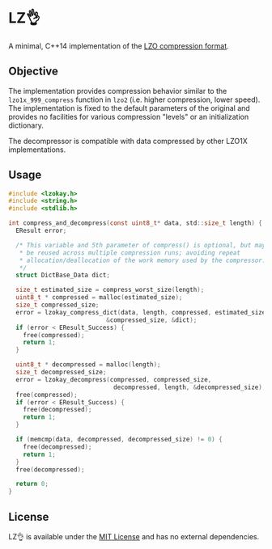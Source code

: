 LZ👌
===

A minimal, C++14 implementation of the
[LZO compression format](http://www.oberhumer.com/opensource/lzo/).

Objective
---------

The implementation provides compression behavior similar to the
`lzo1x_999_compress` function in `lzo2` (i.e. higher compression, lower speed).
The implementation is fixed to the default parameters of the original and
provides no facilities for various compression "levels" or an initialization
dictionary.

The decompressor is compatible with data compressed by other LZO1X
implementations.

Usage
-----

```c
#include <lzokay.h>
#include <string.h>
#include <stdlib.h>

int compress_and_decompress(const uint8_t* data, std::size_t length) {
  EResult error;

  /* This variable and 5th parameter of compress() is optional, but may
   * be reused across multiple compression runs; avoiding repeat
   * allocation/deallocation of the work memory used by the compressor.
   */
  struct DictBase_Data dict;

  size_t estimated_size = compress_worst_size(length);
  uint8_t * compressed = malloc(estimated_size);
  size_t compressed_size;
  error = lzokay_compress_dict(data, length, compressed, estimated_size,
                           &compressed_size, &dict);
  if (error < EResult_Success) {
    free(compressed);
    return 1;
  }

  uint8_t * decompressed = malloc(length);
  size_t decompressed_size;
  error = lzokay_decompress(compressed, compressed_size,
                             decompressed, length, &decompressed_size);
  free(compressed);
  if (error < EResult_Success) {
    free(decompressed);
    return 1;
  }

  if (memcmp(data, decompressed, decompressed_size) != 0) {
    free(decompressed);
    return 1;
  }
  free(decompressed);

  return 0;
}
```

License
-------

LZ👌 is available under the
[MIT License](https://github.com/jackoalan/lzokay/blob/master/LICENSE)
and has no external dependencies.
